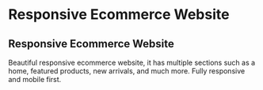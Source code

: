# Responsive Ecommerce Website
## Responsive Ecommerce Website
Beautiful responsive ecommerce website, it has multiple sections such as a home, featured products, new arrivals, and much more. Fully responsive and mobile first.
 
